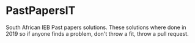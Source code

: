 # PastPapersIT


South African IEB Past papers solutions. These solutions where done in 2019 so if anyone finds a problem, don't throw a fit, throw a pull request.



